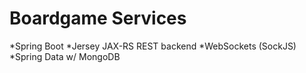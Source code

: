 # Boardgame Services
*Spring Boot
*Jersey JAX-RS REST backend
*WebSockets (SockJS)
*Spring Data w/ MongoDB